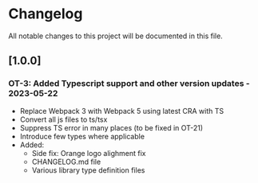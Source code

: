 # Changelog

All notable changes to this project will be documented in this file.

## [1.0.0]

### OT-3: Added Typescript support and other version updates - 2023-05-22

- Replace Webpack 3 with Webpack 5 using latest CRA with TS
- Convert all js files to ts/tsx
- Suppress TS error in many places (to be fixed in OT-21)
- Introduce few types where applicable
- Added:
  - Side fix: Orange logo alighment fix
  - CHANGELOG.md file
  - Various library type definition files
